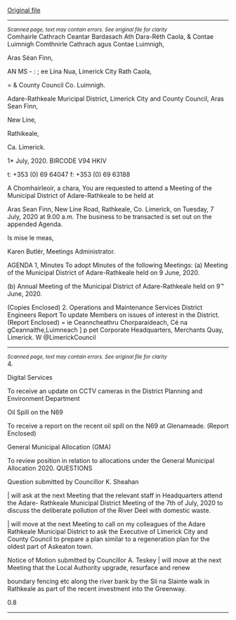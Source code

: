 [Original file](https://www.limerick.ie/sites/default/files/media/documents/2020-07/00-agenda-7th-july-2020.pdf)

---
*<small>Scanned page, text may contain errors. See original file for clarity</small>*  
Comhairle Cathrach Ceantar Bardasach Ath Dara-Réth Caola,
& Contae Luimnigh Comthnirle Cathrach agus Contae Luimnigh,

Aras Séan Finn,

AN MS - : ; ee Lina Nua,
Limerick City Rath Caola,

= & County Council Co. Luimnigh.

Adare-Rathkeale Muricipal District,
Limerick City and County Council,
Aras Sean Finn,

New Line,

Rathikeale,

Ca. Limerick.

1* July, 2020. BIRCODE V94 HKIV

t: +353 (0) 69 64047
f: +353 (0) 69 63188

A Chomhairleoir, a chara,
You are requested to attend a Meeting of the Municipal District of Adare-Rathkeale to be held at

Aras Sean Finn, New Line Road, Rathkeale, Co. Limerick, on Tuesday, 7 July, 2020 at 9.00 a.m.
The business to be transacted is set out on the appended Agenda.

Is mise le meas,

Karen Butlér,
Meetings Administrator.

AGENDA
1, Minutes
To adopt Minutes of the following Meetings:
(a) Meeting of the Municipal District of Adare-Rathkeale held on 9 June, 2020.

(b) Annual Meeting of the Municipal District of Adare-Rathkeale held on 9™ June, 2020.

(Copies Enclosed)
2. Operations and Maintenance Services
District Engineers Report
To update Members on issues of interest in the District.
(Report Enclosed)
= ie
Ceanncheathru Chorparaideach, Cé na gCeannaithe,Luimneach ] p pet
Corporate Headquarters, Merchants Quay, Limerick. W @LimerickCouncil


---
*<small>Scanned page, text may contain errors. See original file for clarity</small>*  
4.

Digital Services

To receive an update on CCTV cameras in the District
Planning and Environment Department

Oil Spill on the N69

To receive a report on the recent oil spill on the N69 at Glenameade.
(Report Enclosed)

General Municipal Allocation (GMA)

To review position in relation to allocations under the General Municipal Allocation 2020.
QUESTIONS

Question submitted by Councillor K. Sheahan

| will ask at the next Meeting that the relevant staff in Headquarters attend the Adare-
Rathkeale Municipal District Meeting of the 7th of July, 2020 to discuss the deliberate
pollution of the River Deel with domestic waste.

| will move at the next Meeting to call on my colleagues of the Adare Rathkeale Municipal
District to ask the Executive of Limerick City and County Council to prepare a plan similar
to a regeneration plan for the oldest part of Askeaton town.

Notice of Motion submitted by Councillor A. Teskey
| will move at the next Meeting that the Local Authority upgrade, resurface and renew

boundary fencing etc along the river bank by the Sli na Slainte walk in Rathkeale as part of
the recent investment into the Greenway.

0.8


---
